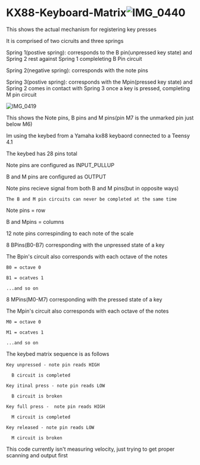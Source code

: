 # KX88-Keyboard-Matrix![IMG_0440](https://user-images.githubusercontent.com/132019719/235000816-0b0bb1fe-52ef-4dce-bb2a-5ab91f165012.jpg)
This shows the actual mechanism for registering key presses

It is comprised of two cicruits and three springs 

  Spring 1(postive spring): corresponds to the B pin(unpressed key state) and Spring 2 rest against Spring 1 compleleting B Pin circuit
  
  Spring 2(negative spring): corresponds with the note pins
  
  Spring 3(postive spring): corresponds with the Mpin(pressed key state) and Spring 2 comes in contact with Spring 3 once a key is pressed, completing M          pin circuit

![IMG_0419](https://user-images.githubusercontent.com/132019719/235001779-1d53a9ca-f931-4ad1-8358-647ad877a885.jpg)

This shows the Note pins, B pins and M pins(pin M7 is the unmarked pin just below M6)

Im using the keybed from a Yamaha kx88 keybaord connected to a Teensy 4.1

The keybed has 28 pins total

Note pins are configured as INPUT_PULLUP 

B and M pins are configured as OUTPUT

Note pins recieve signal from both B and M pins(but in opposite ways)

    The B and M pin circuits can never be completed at the same time
    
Note pins = row

B and Mpins = columns 

12 note pins correspinding to each note of the scale

8 BPins(B0-B7) corresponding with the unpressed state of a key

The Bpin's circuit also corresponds with each octave of the notes

    B0 = octave 0
    
    B1 = ocatves 1
    
    ...and so on

8 MPins(M0-M7) corresponding with the pressed state of a key

The Mpin's circuit also corresponds with each octave of the notes


    M0 = octave 0
    
    M1 = ocatves 1
    
    ...and so on

The keybed matrix sequence is as follows 

    Key unpressed - note pin reads HIGH
    
      B circuit is completed
      
    Key itinal press - note pin reads LOW
    
      B circuit is broken
      
    Key full press -  note pin reads HIGH
    
      M circuit is completed 
      
    Key released - note pin reads LOW
    
      M circuit is broken

This code currently isn't measuring velocity, just trying to get proper scanning and output first
